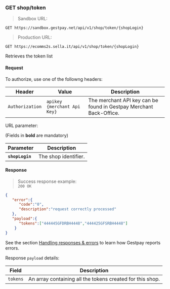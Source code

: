 ### GET shop/token


> Sandbox URL:

```
GET https://sandbox.gestpay.net/api/v1/shop/token/{shopLogin}
```


> Production URL: 

```
GET https://ecomms2s.sella.it/api/v1/shop/token/{shopLogin}
```

 Retrieves the token list
 

#### Request 

To authorize, use one of the followng headers: 

| Header          | Value                         | Description                                                        |
| --------------- | ----------------------------- | ------------------------------------------------------------------ |
| `Authorization` | `apikey {merchant Api Key}` | The merchant API key can be found in Gestpay Merchant Back-Office. |


URL parameter: 

(Fields in **bold** are mandatory)

| Parameter | Description | 
| --------- | ----------- | 
| **`shopLogin`** | The shop identifier. | 

#### Response 

> Success response example:<br>
> `200 OK`

```json
{
   "error":{  
      "code":"0",
      "description":"request correctly processed"
   },
   "payload":{    
      "tokens":["444445GFDRBH4448","444425GFSRBH4448"] 
    }
}
```

See the section [Handling responses & errors](#handling-responses-amp-errors) to learn how Gestpay reports errors.

Response `payload` details:


| Field          | Description 
| -------------- | -----------
| `tokens` | An array containing all the tokens created for this shop.
